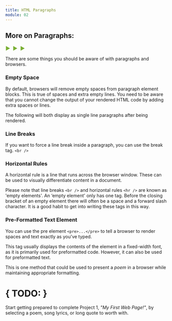 ```yaml
---
title: HTML Paragraphs
module: 02
---
```


## More on Paragraphs:
<span style="color: #79AF33; font-size: medium; font-weight: bold">▶ &nbsp;▶  &nbsp;▶</span>

There are some things you should be aware of with paragraphs and browsers.

### Empty Space
By default, browsers will remove empty spaces from paragraph element blocks. This is true of spaces and extra empty lines. You need to be aware that you cannot change the output of your rendered HTML code by adding extra spaces or lines.

The following will both display as single line paragraphs after being rendered.

<p data-height="400" data-theme-id="30567" data-slug-hash="qXwEbW" data-default-tab="html,result" data-user="Media-Ed-Online" data-embed-version="2" data-pen-title="Topic-01: Paragraphs 1" class="codepen"></p>
<script async src="https://production-assets.codepen.io/assets/embed/ei.js"></script>


### Line Breaks
If you want to force a line break inside a paragraph, you can use the break tag. `<br />`

<p data-height="600" data-theme-id="30567" data-slug-hash="ZJZYQq" data-default-tab="html,result" data-user="Media-Ed-Online" data-embed-version="2" data-pen-title="Topic-02: Paragraph Element Pt. 2" class="codepen"></p>
<script async src="https://production-assets.codepen.io/assets/embed/ei.js"></script>


### Horizontal Rules
A horizontal rule is a line that runs across the browser window. These can be used to visually differentiate content in a document.

Please note that line breaks `<br />` and horizontal rules `<hr />` are known as 'empty elements'. An ‘empty element' only has one tag. Before the closing bracket of an empty element there will often be a space and a forward slash character. It is a good habit to get into writing these tags in this way.

<p data-height="400" data-theme-id="30567" data-slug-hash="eEomzb" data-default-tab="html,result" data-user="Media-Ed-Online" data-embed-version="2" data-pen-title="Topic-02: Paragraph Element Pt. 3" class="codepen"></p>
<script async src="https://production-assets.codepen.io/assets/embed/ei.js"></script>


### Pre-Formatted Text Element
You can use the pre element `<pre>...</pre>` to tell a browser to render spaces and text exactly as you've typed.

This tag usually displays the contents of the element in a fixed-width font, as it is primarily used for preformatted code. However, it can also be used for preformatted text.

This is one method that could be used to present a _poem_ in a browser while maintaining appropriate formatting.

<p data-height="600" data-theme-id="30567" data-slug-hash="QMPwKm" data-default-tab="html,result" data-user="Media-Ed-Online" data-embed-version="2" data-pen-title="Topic-02: Paragraph Elements Pt. 4" class="codepen"></p>
<script async src="https://production-assets.codepen.io/assets/embed/ei.js"></script>

# { TODO: }
Start getting prepared to complete Project 1, _"My First Web Page!"_, by selecting a poem, song lyrics, or long quote to worth with.
